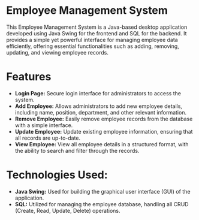 # Employee Management System
This Employee Management System is a Java-based desktop application developed using Java Swing for the frontend and SQL for the backend. It provides a simple yet powerful interface for managing employee data efficiently, offering essential functionalities such as adding, removing, updating, and viewing employee records.

# Features
- **Login Page:**
Secure login interface for administrators to access the system.
- **Add Employee:**
Allows administrators to add new employee details, including name, position, department, and other relevant information.
- **Remove Employee:**
Easily remove employee records from the database with a simple interface.
- **Update Employee:**
Update existing employee information, ensuring that all records are up-to-date.
- **View Employee:**
View all employee details in a structured format, with the ability to search and filter through the records.
# Technologies Used:
  - **Java Swing:** Used for building the graphical user interface (GUI) of the application.
  - **SQL:** Utilized for managing the employee database, handling all CRUD (Create, Read, Update, Delete) operations.
